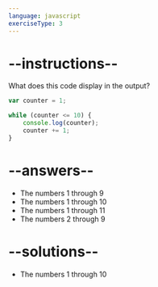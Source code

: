```yaml
---
language: javascript
exerciseType: 3
---
```


# --instructions--

What does this code display in the output?
```javascript
var counter = 1;

while (counter <= 10) {
    console.log(counter);
    counter += 1;
}
```

# --answers--

- The numbers 1 through 9
- The numbers 1 through 10
- The numbers 1 through 11
- The numbers 2 through 9

# --solutions--

- The numbers 1 through 10
